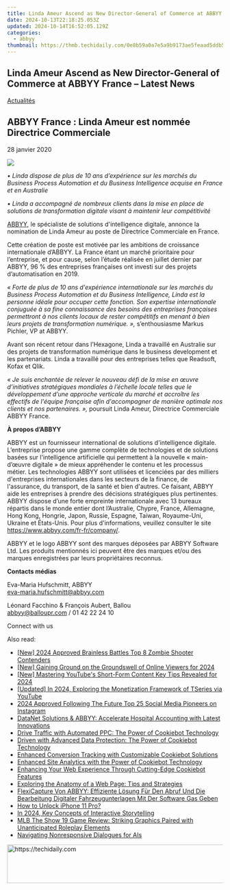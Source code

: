 ```yaml
---
title: Linda Ameur Ascend as New Director-General of Commerce at ABBYY France – Latest News
date: 2024-10-13T22:18:25.053Z
updated: 2024-10-14T16:52:05.129Z
categories:
  - abbyy
thumbnail: https://thmb.techidaily.com/0e8b59a0a7e5a9b9173ae5feaad5ddb56b135eee3ed22a8b3f83cf8fa8dfaeb8.jpg
---
```


## Linda Ameur Ascend as New Director-General of Commerce at ABBYY France – Latest News

[Actualités](https://tools.techidaily.com/abbyy/products/)

## ABBYY France : Linda Ameur est nommée Directrice Commerciale

28 janvier 2020

![](https://content.abbyy.com/-/media/project/abbyy/abbyy/branchtemplates/shutterstock_1272462163_1296-x-729.jpg?h=729&iar=0&w=1296)

_• Linda dispose de plus de 10 ans d’expérience sur les marchés du Business Process Automation et du Business Intelligence acquise en France et en Australie_

_• Linda a accompagné de nombreux clients dans la mise en place de solutions de transformation digitale visant à maintenir leur compétitivité_

[ABBYY](https://tools.techidaily.com/abbyy/products/), le spécialiste de solutions d'intelligence digitale, annonce la nomination de Linda Ameur au poste de Directrice Commerciale en France.

Cette création de poste est motivée par les ambitions de croissance internationale d’ABBYY. La France étant un marché prioritaire pour l’entreprise, et pour cause, selon l’étude réalisée en juillet dernier par ABBYY, 96 % des entreprises françaises ont investi sur des projets d’automatisation en 2019.

_« Forte de plus de 10 ans d'expérience internationale sur les marchés du Business Process Automation et du Business Intelligence, Linda est la personne idéale pour occuper cette fonction. Son expertise internationale conjuguée à sa fine connaissance des besoins des entreprises françaises permettront à nos clients locaux de rester compétitifs en menant à bien leurs projets de transformation numérique. »,_ s’enthousiasme Markus Pichler, VP at ABBYY.

Avant son récent retour dans l’Hexagone, Linda a travaillé en Australie sur des projets de transformation numérique dans le business development et les partenariats. Linda a travaillé pour des entreprises telles que Readsoft, Kofax et Qlik.

_« Je suis enchantée de relever le nouveau défi de la mise en œuvre d’initiatives stratégiques mondiales à l’échelle locale telles que le développement d’une approche verticale du marché et accroître les effectifs de l'équipe française afin d'accompagner de manière optimale nos clients et nos partenaires. »,_ poursuit Linda Ameur, Directrice Commerciale ABBYY France.

  
**À propos d’ABBYY** 

ABBYY est un fournisseur international de solutions d'intelligence digitale. L’entreprise propose une gamme complète de technologies et de solutions basées sur l'intelligence artificielle qui permettent à la nouvelle « main-d’œuvre digitale » de mieux appréhender le contenu et les processus métier. Les technologies ABBYY sont utilisées et licenciées par des milliers d'entreprises internationales dans les secteurs de la finance, de l'assurance, du transport, de la santé et bien d'autres. Ce faisant, ABBYY aide les entreprises à prendre des décisions stratégiques plus pertinentes. ABBYY dispose d’une forte empreinte internationale avec 13 bureaux répartis dans le monde entier dont l’Australie, Chypre, France, Allemagne, Hong Kong, Hongrie, Japon, Russie, Espagne, Taiwan, Royaume-Uni, Ukraine et États-Unis. Pour plus d'informations, veuillez consulter le site <https://www.abbyy.com/fr-fr/company/>.

ABBYY et le logo ABBYY sont des marques déposées par ABBYY Software Ltd. Les produits mentionnés ici peuvent être des marques et/ou des marques enregistrées par leurs propriétaires reconnus.

**Contacts médias**

Eva-Maria Hufschmitt, ABBYY  
[eva-maria.hufschmitt@abbyy.com](https://tools.techidaily.com/abbyy/products/)

Léonard Facchino & François Aubert, Ballou  
[abbyy@balloupr.com](https://tools.techidaily.com/abbyy/products/) / 01 42 22 24 10

Connect with us

<ins class="adsbygoogle"
     style="display:block"
     data-ad-format="autorelaxed"
     data-ad-client="ca-pub-7571918770474297"
     data-ad-slot="1223367746"></ins>

<ins class="adsbygoogle"
     style="display:block"
     data-ad-client="ca-pub-7571918770474297"
     data-ad-slot="8358498916"
     data-ad-format="auto"
     data-full-width-responsive="true"></ins>

<span class="atpl-alsoreadstyle">Also read:</span>
<div><ul>
<li><a href="https://video-screen-grab.techidaily.com/new-2024-approved-brainless-battles-top-8-zombie-shooter-contenders/"><u>[New] 2024 Approved Brainless Battles Top 8 Zombie Shooter Contenders</u></a></li>
<li><a href="https://eaxpv-info.techidaily.com/new-gaining-ground-on-the-groundswell-of-online-viewers-for-2024/"><u>[New] Gaining Ground on the Groundswell of Online Viewers for 2024</u></a></li>
<li><a href="https://youtube-docs.techidaily.com/astering-youtubes-short-form-content-key-tips-revealed-for-2024/"><u>[New] Mastering YouTube's Short-Form Content Key Tips Revealed for 2024</u></a></li>
<li><a href="https://facebook-video-share.techidaily.com/updated-in-2024-exploring-the-monetization-framework-of-tseries-via-youtube/"><u>[Updated] In 2024, Exploring the Monetization Framework of TSeries via YouTube</u></a></li>
<li><a href="https://instagram-video-recordings.techidaily.com/2024-approved-following-the-future-top-25-social-media-pioneers-on-instagram/"><u>2024 Approved Following The Future Top 25 Social Media Pioneers on Instagram</u></a></li>
<li><a href="https://solve-marvelous.techidaily.com/datanet-solutions-and-abbyy-accelerate-hospital-accounting-with-latest-innovations/"><u>DataNet Solutions & ABBYY: Accelerate Hospital Accounting with Latest Innovations</u></a></li>
<li><a href="https://solve-marvelous.techidaily.com/drive-traffic-with-automated-ppc-the-power-of-cookiebot-technology/"><u>Drive Traffic with Automated PPC: The Power of Cookiebot Technology</u></a></li>
<li><a href="https://solve-marvelous.techidaily.com/driven-with-advanced-data-protection-the-power-of-cookiebot-technology/"><u>Driven with Advanced Data Protection: The Power of Cookiebot Technology</u></a></li>
<li><a href="https://solve-marvelous.techidaily.com/enhanced-conversion-tracking-with-customizable-cookiebot-solutions/"><u>Enhanced Conversion Tracking with Customizable Cookiebot Solutions</u></a></li>
<li><a href="https://solve-marvelous.techidaily.com/enhanced-site-analytics-with-the-power-of-cookiebot-technology/"><u>Enhanced Site Analytics with the Power of Cookiebot Technology</u></a></li>
<li><a href="https://solve-marvelous.techidaily.com/enhancing-your-web-experience-through-cutting-edge-cookiebot-features/"><u>Enhancing Your Web Experience Through Cutting-Edge Cookiebot Features</u></a></li>
<li><a href="https://solve-marvelous.techidaily.com/exploring-the-anatomy-of-a-web-page-tips-and-strategies/"><u>Exploring the Anatomy of a Web Page: Tips and Strategies</u></a></li>
<li><a href="https://solve-marvelous.techidaily.com/flexicapture-von-abbyy-effiziente-losung-fur-den-abruf-und-die-bearbeitung-digitaler-fahrzeugunterlagen-mit-der-software-gas-geben/"><u>FlexiCapture Von ABBYY: Effiziente Lösung Für Den Abruf Und Die Bearbeitung Digitaler Fahrzeugunterlagen Mit Der Software Gas Geben</u></a></li>
<li><a href="https://ios-unlock.techidaily.com/how-to-unlock-iphone-11-pro-by-drfone-ios/"><u>How to Unlock iPhone 11 Pro?</u></a></li>
<li><a href="https://fox-boxes.techidaily.com/in-2024-key-concepts-of-interactive-storytelling/"><u>In 2024, Key Concepts of Interactive Storytelling</u></a></li>
<li><a href="https://buynow-info.techidaily.com/mlb-the-show-19-game-review-striking-graphics-paired-with-unanticipated-roleplay-elements/"><u>MLB The Show 19 Game Review: Striking Graphics Paired with Unanticipated Roleplay Elements</u></a></li>
<li><a href="https://tech-savvy.techidaily.com/navigating-nonresponsive-dialogues-for-ais/"><u>Navigating Nonresponsive Dialogues for AIs</u></a></li>
</ul></div>

<!-- affiliate ads begin -->
<a href="https://unicoeye.pxf.io/c/5597632/2134238/18498" target="_top" id="2134238">
  <img src="//a.impactradius-go.com/display-ad/18498-2134238" border="0" alt="https://techidaily.com" width="728" height="90"/>
</a>
<img height="0" width="0" src="https://unicoeye.pxf.io/i/5597632/2134238/18498" style="position:absolute;visibility:hidden;" border="0" />
<!-- affiliate ads end -->

